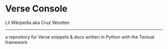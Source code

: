 # Verse Console
Lil Wikipedia aka Cruz Wootten

***

a repository for Verse snippets & docs written in Python with the Textual framework
